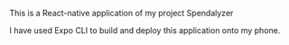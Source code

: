 This is a React-native application of my project Spendalyzer

I have used Expo CLI to build and deploy this application onto my phone.
